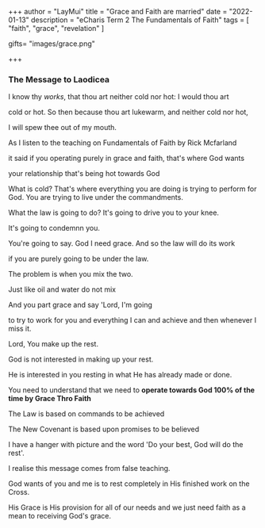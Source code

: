 +++
author = "LayMui"
title = "Grace and Faith are married"
date = "2022-01-13"
description = "eCharis Term 2 The Fundamentals of Faith"
tags = [
    "faith", "grace", "revelation"
]

gifts= "images/grace.png"

+++

### The Message to Laodicea

I know thy _works_, that thou art neither cold nor hot: I would thou art

cold or hot. So then because thou art lukewarm, and neither cold nor hot,

I will spew thee out of my mouth.

As I listen to the teaching on Fundamentals of Faith by Rick Mcfarland

it said if you operating purely in grace and faith, that's where God wants

your relationship that's being hot towards God

What is cold? That's where everything you are doing is trying to perform for God.
You are trying to live under the commandments.

What the law is going to do? It's going to drive you to your knee.

It's going to condemnn you.

You're going to say. God I need grace. And so the law will do its work

if you are purely going to be under the law.

The problem is when you mix the two.

Just like oil and water do not mix

And you part grace and say 'Lord, I'm going

to try to work for you and everything I can and achieve and then whenever I miss it.

Lord, You make up the rest.

God is not interested in making up your rest.

He is interested in you resting in what He has already made or done.

You need to understand that we need to **operate towards God 100% of the time by Grace Thro Faith**

The Law is based on commands to be achieved

The New Covenant is based upon promises to be believed

I have a hanger with picture and the word 'Do your best, God will do the rest'.

I realise this message comes from false teaching.

God wants of you and me is to rest completely in His finished work on the Cross.

His Grace is His provision for all 
of our needs and we just need faith as a mean to receiving God's grace.
